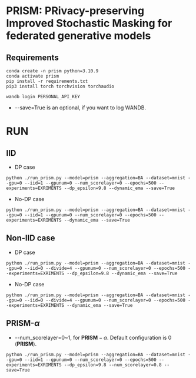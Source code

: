 # PRISM: PRivacy-preserving Improved Stochastic Masking for federated generative models
## Requirements
```
conda create -n prism python=3.10.9
conda activate prism
pip install -r requirements.txt
pip3 install torch torchvision torchaudio
```
```
wandb login PERSONAL_API_KEY
```
- --save=True is an optional, if you want to log WANDB.

# RUN
## IID
- DP case
```
python ./run_prism.py --model=prism --aggregation=BA --dataset=mnist --gpu=0 --iid=1 --gpunum=0 --num_scorelayer=0 --epochs=500 --experiments=EXRIMENTS --dp_epsilon=9.8 --dynamic_ema --save=True
```
- No-DP case
```
python ./run_prism.py --model=prism --aggregation=BA --dataset=mnist --gpu=0 --iid=1 --gpunum=0 --num_scorelayer=0 --epochs=500 --experiments=EXRIMENTS --dynamic_ema --save=True
```
## Non-IID case
- DP case
```
python ./run_prism.py --model=prism --aggregation=BA --dataset=mnist --gpu=0 --iid=0 --divide=4 --gpunum=0 --num_scorelayer=0 --epochs=500 --experiments=EXRIMENTS --dp_epsilon=9.8 --dynamic_ema --save=True
```
- No-DP case
```
python ./run_prism.py --model=prism --aggregation=BA --dataset=mnist --gpu=0 --iid=0 --divide=4 --gpunum=0 --num_scorelayer=0 --epochs=500 --experiments=EXRIMENTS --dynamic_ema --save=True
```
## PRISM-$\alpha$
- --num_scorelayer=0~1, for $\textbf{PRISM}-\alpha$. Default configuration is 0 ($\textbf{PRISM}$).
```
python ./run_prism.py --model=prism --aggregation=BA --dataset=mnist --gpu=0 --iid=1 --gpunum=0 --num_scorelayer=0 --epochs=500 --experiments=EXRIMENTS --dp_epsilon=9.8 --num_scorelayer=0.8 --save=True
```